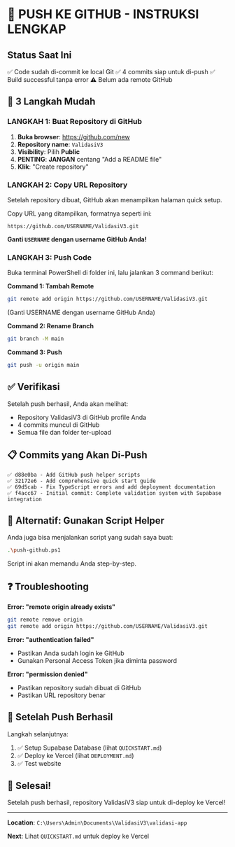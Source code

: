 # 🚀 PUSH KE GITHUB - INSTRUKSI LENGKAP

## Status Saat Ini
✅ Code sudah di-commit ke local Git
✅ 4 commits siap untuk di-push
✅ Build successful tanpa error
⚠️ Belum ada remote GitHub

## 🎯 3 Langkah Mudah

### LANGKAH 1: Buat Repository di GitHub

1. **Buka browser**: https://github.com/new
2. **Repository name**: `ValidasiV3`
3. **Visibility**: Pilih **Public**
4. **PENTING**: **JANGAN** centang "Add a README file"
5. **Klik**: "Create repository"

### LANGKAH 2: Copy URL Repository

Setelah repository dibuat, GitHub akan menampilkan halaman quick setup.

Copy URL yang ditampilkan, formatnya seperti ini:
```
https://github.com/USERNAME/ValidasiV3.git
```

**Ganti `USERNAME` dengan username GitHub Anda!**

### LANGKAH 3: Push Code

Buka terminal PowerShell di folder ini, lalu jalankan 3 command berikut:

**Command 1: Tambah Remote**
```bash
git remote add origin https://github.com/USERNAME/ValidasiV3.git
```
(Ganti USERNAME dengan username GitHub Anda)

**Command 2: Rename Branch**
```bash
git branch -M main
```

**Command 3: Push**
```bash
git push -u origin main
```

## ✅ Verifikasi

Setelah push berhasil, Anda akan melihat:
- Repository ValidasiV3 di GitHub profile Anda
- 4 commits muncul di GitHub
- Semua file dan folder ter-upload

## 📋 Commits yang Akan Di-Push

```
✅ d88e0ba - Add GitHub push helper scripts
✅ 32172e6 - Add comprehensive quick start guide
✅ 69d5cab - Fix TypeScript errors and add deployment documentation
✅ f4acc67 - Initial commit: Complete validation system with Supabase integration
```

## 🔄 Alternatif: Gunakan Script Helper

Anda juga bisa menjalankan script yang sudah saya buat:

```bash
.\push-github.ps1
```

Script ini akan memandu Anda step-by-step.

## ❓ Troubleshooting

**Error: "remote origin already exists"**
```bash
git remote remove origin
git remote add origin https://github.com/USERNAME/ValidasiV3.git
```

**Error: "authentication failed"**
- Pastikan Anda sudah login ke GitHub
- Gunakan Personal Access Token jika diminta password

**Error: "permission denied"**
- Pastikan repository sudah dibuat di GitHub
- Pastikan URL repository benar

## 📱 Setelah Push Berhasil

Langkah selanjutnya:
1. ✅ Setup Supabase Database (lihat `QUICKSTART.md`)
2. ✅ Deploy ke Vercel (lihat `DEPLOYMENT.md`)
3. ✅ Test website

## 🎉 Selesai!

Setelah push berhasil, repository ValidasiV3 siap untuk di-deploy ke Vercel!

---

**Location**: `C:\Users\Admin\Documents\ValidasiV3\validasi-app`

**Next**: Lihat `QUICKSTART.md` untuk deploy ke Vercel
